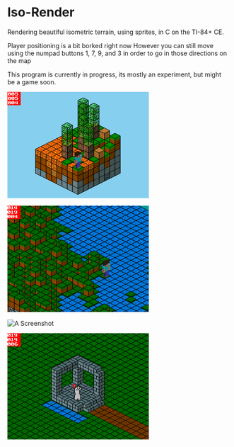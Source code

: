 # Iso-Render

Rendering beautiful isometric terrain, using sprites, in C on the TI-84+ CE.

Player positioning is a bit borked right now
However you can still move using the numpad buttons 1, 7, 9, and 3 in order to go in those directions on the map

This program is currently in progress, its mostly an experiment, but might be a game soon.

![A Screenshot](https://raw.githubusercontent.com/Michael2-3B/Iso-Render/master/screenshots/render029.png)

![A Screenshot](https://raw.githubusercontent.com/Michael2-3B/Iso-Render/master/screenshots/render028.png)

![A Screenshot](https://raw.githubusercontent.com/Michael2-3B/Iso-Render/master/screenshots/render024.png)

![A Screenshot](https://raw.githubusercontent.com/Michael2-3B/Iso-Render/master/screenshots/render022.gif)

